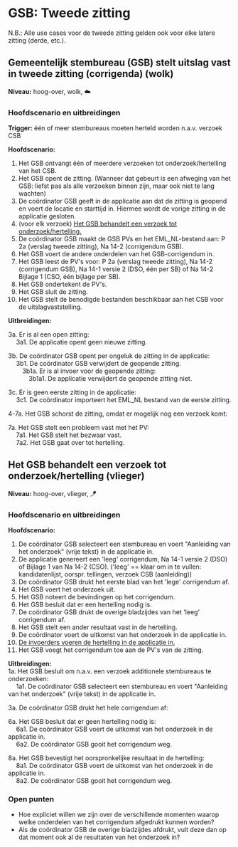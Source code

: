 # GSB: Tweede zitting

N.B.: Alle use cases voor de tweede zitting gelden ook voor elke latere zitting (derde, etc.).

## Gemeentelijk stembureau (GSB) stelt uitslag vast in tweede zitting (corrigenda) (wolk)

__Niveau:__ hoog-over, wolk, ☁️

### Hoofdscenario en uitbreidingen

__Trigger:__ één of meer stembureaus moeten herteld worden n.a.v. verzoek CSB

__Hoofdscenario:__  
1. Het GSB ontvangt één of meerdere verzoeken tot onderzoek/hertelling van het CSB.
2. Het GSB opent de zitting. (Wanneer dat gebeurt is een afweging van het GSB: liefst pas als alle verzoeken binnen zijn, maar ook niet te lang wachten)
3. De coördinator GSB geeft in de applicatie aan dat de zitting is geopend en voert de locatie en starttijd in. Hiermee wordt de vorige zitting in de applicatie gesloten.
4. (voor elk verzoek) [Het GSB behandelt een verzoek tot onderzoek/hertelling.](#het-gsb-behandelt-een-verzoek-tot-onderzoekhertelling-vlieger)
5. De coördinator GSB maakt de GSB PVs en het EML_NL-bestand aan: P 2a (verslag tweede zitting), Na 14-2 (corrigendum GSB).
6. Het GSB voert de andere onderdelen van het GSB-corrigendum in.
7. Het GSB leest de PV's voor: P 2a (verslag tweede zitting), Na 14-2 (corrigendum GSB), Na 14-1 versie 2 (DSO, één per SB) of Na 14-2 Bijlage 1 (CSO, één bijlage per SB).
8. Het GSB ondertekent de PV's.
9. Het GSB sluit de zitting.
10. Het GSB stelt de benodigde bestanden beschikbaar aan het CSB voor de uitslagvaststelling.

__Uitbreidingen:__

3a. Er is al een open zitting:  
&emsp; 3a1. De applicatie opent geen nieuwe zitting.

3b. De coördinator GSB opent per ongeluk de zitting in de applicatie:  
&emsp; 3b1. De coördinator GSB verwijdert de geopende zitting.  
&emsp;&emsp; 3b1a. Er is al invoer voor de geopende zitting:  
&emsp;&emsp;&emsp; 3b1a1. De applicatie verwijdert de geopende zitting niet.

3c. Er is geen eerste zitting in de applicatie:  
&emsp; 3c1. De coördinator importeert het EML_NL bestand van de eerste zitting.

4-7a. Het GSB schorst de zitting, omdat er mogelijk nog een verzoek komt:

7a. Het GSB stelt een probleem vast met het PV:  
&emsp; 7a1. Het GSB stelt het bezwaar vast.  
&emsp; 7a2. Het GSB gaat over tot hertelling.

## Het GSB behandelt een verzoek tot onderzoek/hertelling (vlieger)

__Niveau:__ hoog-over, vlieger, 🪁

### Hoofdscenario en uitbreidingen

__Hoofdscenario:__  

1. De coördinator GSB selecteert een stembureau en voert "Aanleiding van het onderzoek" (vrije tekst) in de applicatie in.
2. De applicatie genereert een 'leeg' corrigendum, Na 14-1 versie 2 (DSO) of Bijlage 1 van Na 14-2 (CSO). ('leeg' == klaar om in te vullen: kandidatenlijst, oorspr. tellingen, verzoek CSB (aanleiding))
3. De coördinator GSB drukt het eerste blad van het 'lege' corrigendum af.
4. Het GSB voert het onderzoek uit.
5. Het GSB noteert de bevindingen op het corrigendum.
6. Het GSB besluit dat er een hertelling nodig is.
7. De coördinator GSB drukt de overige bladzijdes van het 'leeg' corrigendum af.
8. Het GSB stelt een ander resultaat vast in de hertelling.
9. De coördinator voert de uitkomst van het onderzoek in de applicatie in.
10. [De invoerders voeren de hertelling in de applicatie in.](./gsb-invoer-tweede-zitting.md#de-invoerders-voeren-de-hertelling-in-de-applicatie-in-vlieger)
11. Het GSB voegt het corrigendum toe aan de PV's van de zitting.


__Uitbreidingen:__  
1a. Het GSB besluit om n.a.v. een verzoek additionele stembureaus te onderzoeken:  
&emsp; 1a1. De coördinator GSB selecteert een stembureau en voert "Aanleiding van het onderzoek" (vrije tekst) in de applicatie in.

3a. De coördinator GSB drukt het hele corrigendum af:  

6a. Het GSB besluit dat er geen hertelling nodig is:  
&emsp; 6a1. De coördinator GSB voert de uitkomst van het onderzoek in de applicatie in.  
&emsp; 6a2. De coördinator GSB gooit het corrigendum weg.

8a. Het GSB bevestigt het oorspronkelijke resultaat in de hertelling:  
&emsp; 8a1. De coördinator GSB voert de uitkomst van het onderzoek in de applicatie in.  
&emsp; 8a2. De coördinator GSB gooit het corrigendum weg.


### Open punten

- Hoe expliciet willen we zijn over de verschillende momenten waarop welke onderdelen van het corrigendum afgedrukt kunnen worden?
- Als de coördinator GSB de overige bladzijdes afdrukt, vult deze dan op dat moment ook al de resultaten van het onderzoek in?
